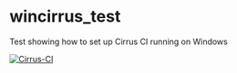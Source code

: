 # wincirrus_test
Test showing how to set up Cirrus CI running on Windows 

<p align="left">
<a href="https://cirrus-ci.com/github/pletzer/wincirrus_test">
<img src="https://api.cirrus-ci.com/github/pletzer/wincirrus_test.svg?branch=master"
     alt="Cirrus-CI" /></a>
</p>


